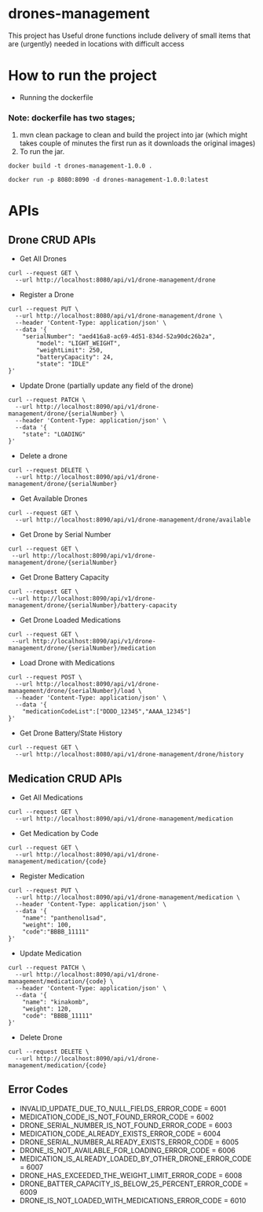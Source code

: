 # drones-management
This project has Useful drone functions include delivery of small items that are (urgently) needed in locations with difficult access

# How to run the project
* Running the dockerfile

### Note:  dockerfile has two stages; 
1. mvn clean package to clean and build the project into jar (which might takes couple of minutes the first run as it downloads the original images)
2. To run the jar.
```
docker build -t drones-management-1.0.0 .
```
```
docker run -p 8080:8090 -d drones-management-1.0.0:latest
```

# APIs

## Drone CRUD APIs
* Get All Drones
```
curl --request GET \
  --url http://localhost:8080/api/v1/drone-management/drone
```
* Register a Drone
```
curl --request PUT \
  --url http://localhost:8080/api/v1/drone-management/drone \
  --header 'Content-Type: application/json' \
  --data '{
	"serialNumber": "aed416a8-ac69-4d51-834d-52a90dc26b2a",
		"model": "LIGHT_WEIGHT",
		"weightLimit": 250,
		"batteryCapacity": 24,
		"state": "IDLE"
}'
```
* Update Drone (partially update any field of the drone)
```
curl --request PATCH \
  --url http://localhost:8090/api/v1/drone-management/drone/{serialNumber} \
  --header 'Content-Type: application/json' \
  --data '{
	"state": "LOADING"
}'
```
* Delete a drone
```
curl --request DELETE \
  --url http://localhost:8090/api/v1/drone-management/drone/{serialNumber}
```
* Get Available Drones
```
curl --request GET \
  --url http://localhost:8090/api/v1/drone-management/drone/available
  ```
 * Get Drone by Serial Number
 ```
 curl --request GET \
  --url http://localhost:8090/api/v1/drone-management/drone/{serialNumber}
 ```
 * Get Drone Battery Capacity
 ```
 curl --request GET \
  --url http://localhost:8090/api/v1/drone-management/drone/{serialNumber}/battery-capacity
 ```
 * Get Drone Loaded Medications
 ```
 curl --request GET \
  --url http://localhost:8090/api/v1/drone-management/drone/{serialNumber}/medication
```
* Load Drone with Medications
```
curl --request POST \
  --url http://localhost:8090/api/v1/drone-management/drone/{serialNumber}/load \
  --header 'Content-Type: application/json' \
  --data '{
	"medicationCodeList":["DDDD_12345","AAAA_12345"]
}'
```
* Get Drone Battery/State History
```
curl --request GET \
  --url http://localhost:8080/api/v1/drone-management/drone/history
```

## Medication CRUD APIs
* Get All Medications
```
curl --request GET \
  --url http://localhost:8090/api/v1/drone-management/medication
```

* Get Medication by Code
```
curl --request GET \
  --url http://localhost:8090/api/v1/drone-management/medication/{code}
```

* Register Medication
```
curl --request PUT \
  --url http://localhost:8090/api/v1/drone-management/medication \
  --header 'Content-Type: application/json' \
  --data '{
	"name": "panthenol1sad",
	"weight": 100,
	"code":"BBBB_11111"
}'
```
* Update Medication
```
curl --request PATCH \
  --url http://localhost:8090/api/v1/drone-management/medication/{code} \
  --header 'Content-Type: application/json' \
  --data '{
	"name": "kinakomb",
	"weight": 120,
	"code": "BBBB_11111"
}'
```
* Delete Drone
```
curl --request DELETE \
  --url http://localhost:8090/api/v1/drone-management/medication/{code}
```

## Error Codes
* INVALID_UPDATE_DUE_TO_NULL_FIELDS_ERROR_CODE = 6001
* MEDICATION_CODE_IS_NOT_FOUND_ERROR_CODE = 6002
* DRONE_SERIAL_NUMBER_IS_NOT_FOUND_ERROR_CODE = 6003
* MEDICATION_CODE_ALREADY_EXISTS_ERROR_CODE = 6004
* DRONE_SERIAL_NUMBER_ALREADY_EXISTS_ERROR_CODE = 6005
* DRONE_IS_NOT_AVAILABLE_FOR_LOADING_ERROR_CODE = 6006
* MEDICATION_IS_ALREADY_LOADED_BY_OTHER_DRONE_ERROR_CODE = 6007
* DRONE_HAS_EXCEEDED_THE_WEIGHT_LIMIT_ERROR_CODE = 6008
* DRONE_BATTER_CAPACITY_IS_BELOW_25_PERCENT_ERROR_CODE = 6009
* DRONE_IS_NOT_LOADED_WITH_MEDICATIONS_ERROR_CODE = 6010